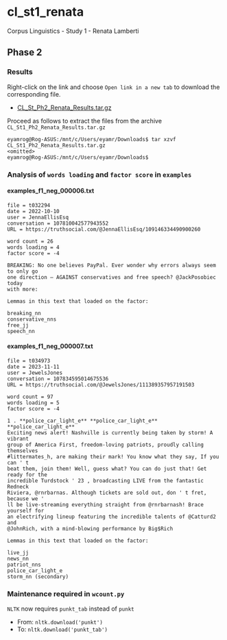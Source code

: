 # cl_st1_renata
Corpus Linguistics - Study 1 - Renata Lamberti

## Phase 2
### Results
Right-click on the link and choose `Open link in a new tab` to download the corresponding file.
- [CL_St_Ph2_Renata_Results.tar.gz](https://pucsp-my.sharepoint.com/:u:/g/personal/ra00341729_pucsp_edu_br/Ed1CYky7XSdBrI1DU1Az9F4Bfu9-dIAHR3WYZkv8zZ9rog?e=gB7EsB)

Proceed as follows to extract the files from the archive `CL_St1_Ph2_Renata_Results.tar.gz`

```
eyamrog@Rog-ASUS:/mnt/c/Users/eyamr/Downloads$ tar xzvf CL_St1_Ph2_Renata_Results.tar.gz
<omitted>
eyamrog@Rog-ASUS:/mnt/c/Users/eyamr/Downloads$ 
```

### Analysis of `words loading` and `factor score` in `examples`

#### examples_f1_neg_000006.txt
```
file = t032294
date = 2022-10-10
user = JennaEllisEsq
conversation = 107810042577943552
URL = https://truthsocial.com/@JennaEllisEsq/109146334490900260

word count = 26
words loading = 4
factor score = -4

BREAKING: No one believes PayPal. Ever wonder why errors always seem to only go 
one direction — AGAINST conservatives and free speech? @JackPosobiec today 
with more: 

Lemmas in this text that loaded on the factor:

breaking_nn 
conservative_nns 
free_jj 
speech_nn

```

#### examples_f1_neg_000007.txt
```
file = t034973
date = 2023-11-11
user = JewelsJones
conversation = 107834595014675536
URL = https://truthsocial.com/@JewelsJones/111389357957191503

word count = 97
words loading = 5
factor score = -4

1 . **police_car_light_e** **police_car_light_e** **police_car_light_e** 
Exciting news alert! Nashville is currently being taken by storm! A vibrant 
group of America First, freedom-loving patriots, proudly calling themselves 
#littermates_h, are making their mark! You know what they say, If you can ' t 
beat them, join them! Well, guess what? You can do just that! Get ready for the 
incredible Turdstock ' 23 , broadcasting LIVE from the fantastic Redneck 
Riviera, @rnrbarnas. Although tickets are sold out, don ' t fret, because we ' 
ll be live-streaming everything straight from @rnrbarnash! Brace yourself for 
an electrifying lineup featuring the incredible talents of @Catturd2 and 
@JohnRich, with a mind-blowing performance by Big$Rich 

Lemmas in this text that loaded on the factor:

live_jj 
news_nn 
patriot_nns 
police_car_light_e 
storm_nn (secondary)

```


### Maintenance required in `wcount.py`

`NLTK` now requires `punkt_tab` instead of `punkt`

- From: `nltk.download('punkt')`
- To: `nltk.download('punkt_tab')`
